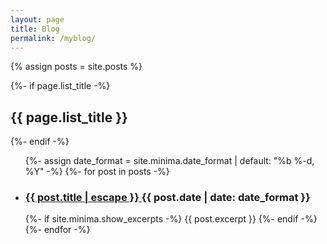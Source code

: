 ```yaml
---
layout: page
title: Blog
permalink: /myblog/
---
```


{% assign posts = site.posts %}
  
  {%- if page.list_title -%}
    <h2 class="post-list-heading">{{ page.list_title }}</h2>
  {%- endif -%}

  <ul class="post-list" style="width: 50vw;">
    {%- assign date_format = site.minima.date_format | default: "%b %-d, %Y" -%}
    {%- for post in posts -%}
    <li>
      <h3>
        <a class="post-link" href="{{ post.url | relative_url }}">
          {{ post.title | escape }}
        </a><a class="post-meta">{{ post.date | date: date_format }}</a>
      </h3>
      {%- if site.minima.show_excerpts -%}
        {{ post.excerpt }}
      {%- endif -%}
    </li>
    {%- endfor -%}
  </ul>
